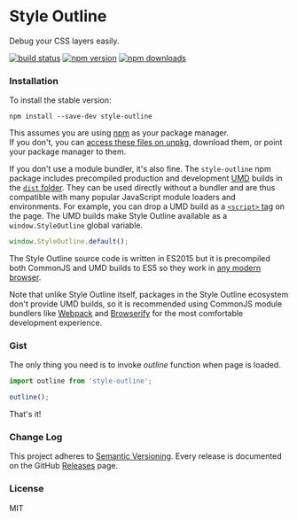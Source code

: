Style Outline
=============
Debug your CSS layers easily.

[![build status](https://travis-ci.org/stremann/style-outline.svg?branch=master)](https://travis-ci.org/stremann/style-outline)
[![npm version](https://img.shields.io/npm/v/style-outline.svg)](https://www.npmjs.com/package/style-outline)
[![npm downloads](https://img.shields.io/npm/dm/style-outline.svg?style=flat-square)](https://www.npmjs.com/package/style-outline)

### Installation

To install the stable version:

```
npm install --save-dev style-outline
```

This assumes you are using [npm](https://www.npmjs.com/) as your package manager.  
If you don't, you can [access these files on unpkg](https://unpkg.com/style-outline/), download them, or point your package manager to them.

If you don't use a module bundler, it's also fine. 
The `style-outline` npm package includes precompiled production and development [UMD](https://github.com/umdjs/umd) builds in the [`dist` folder](https://unpkg.com/style-outline/dist/). 
They can be used directly without a bundler and are thus compatible with many popular JavaScript module loaders and environments. 
For example, you can drop a UMD build as a [`<script>` tag](https://unpkg.com/style-outline/dist/style-outline.js) on the page. 
The UMD builds make Style Outline available as a `window.StyleOutline` global variable.

```js
window.StyleOutline.default();
```

The Style Outline source code is written in ES2015 but it is precompiled both CommonJS and UMD builds to ES5 so they work in [any modern browser](http://caniuse.com/#feat=es5). 

Note that unlike Style Outline itself, packages in the Style Outline ecosystem don't provide UMD builds, so it is recommended using CommonJS module bundlers like [Webpack](http://webpack.github.io) and [Browserify](http://browserify.org/) for the most comfortable development experience.

### Gist

The only thing you need is to invoke *outline* function when page is loaded.

```js
import outline from 'style-outline';

outline();
```

That's it!

### Change Log

This project adheres to [Semantic Versioning](http://semver.org/).
Every release is documented on the GitHub [Releases](https://github.com/stremann/style-outline/releases) page.

### License

MIT